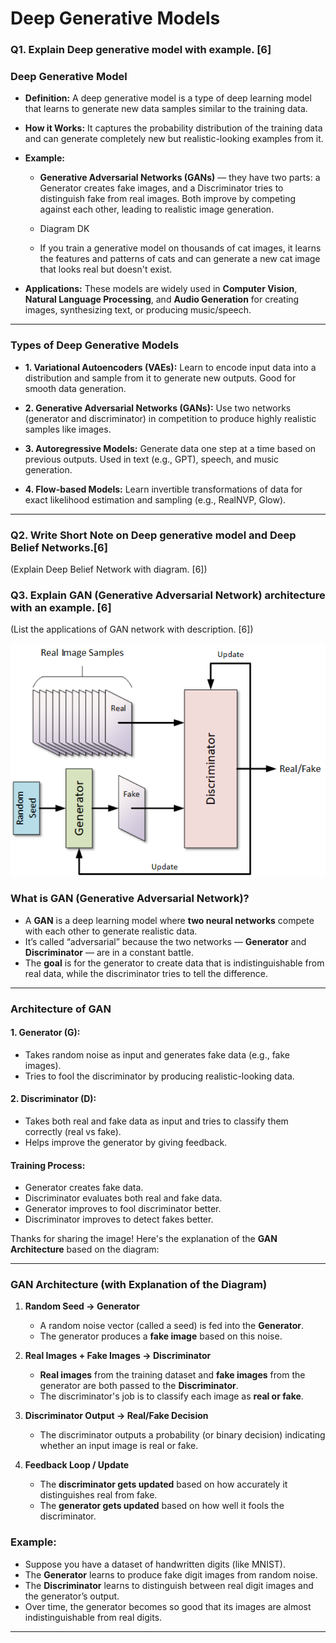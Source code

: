 # Deep Generative Models

### Q1. Explain Deep generative model with example. [6]


### **Deep Generative Model**

* **Definition:**
  A deep generative model is a type of deep learning model that learns to generate new data samples similar to the training data.

* **How it Works:**
  It captures the probability distribution of the training data and can generate completely new but realistic-looking examples from it.

* **Example:**
    * **Generative Adversarial Networks (GANs)** — they have two parts: a Generator creates fake images, and a Discriminator tries to distinguish fake from real images. Both improve by competing against each other, leading to realistic image generation.
    * Diagram DK

    *  If you train a generative model on thousands of cat images, it learns the features and patterns of cats and can generate a new cat image that looks real but doesn't exist.

* **Applications:**
  These models are widely used in **Computer Vision**, **Natural Language Processing**, and **Audio Generation** for creating images, synthesizing text, or producing music/speech.

---

### **Types of Deep Generative Models**

* **1. Variational Autoencoders (VAEs):**
  Learn to encode input data into a distribution and sample from it to generate new outputs. Good for smooth data generation.

* **2. Generative Adversarial Networks (GANs):**
  Use two networks (generator and discriminator) in competition to produce highly realistic samples like images.

* **3. Autoregressive Models:**
  Generate data one step at a time based on previous outputs. Used in text (e.g., GPT), speech, and music generation.

* **4. Flow-based Models:**
  Learn invertible transformations of data for exact likelihood estimation and sampling (e.g., RealNVP, Glow).

---

### Q2. Write Short Note on Deep generative model and Deep Belief Networks.[6]
(Explain Deep Belief Network with diagram. [6])


### Q3. Explain GAN (Generative Adversarial Network) architecture with an example. [6]
(List the applications of GAN network with description. [6])

<img src="./Assets/Unit3Img/5.png" >


### **What is GAN (Generative Adversarial Network)?**

* A **GAN** is a deep learning model where **two neural networks** compete with each other to generate realistic data.
* It’s called “adversarial” because the two networks — **Generator** and **Discriminator** — are in a constant battle.
* The **goal** is for the generator to create data that is indistinguishable from real data, while the discriminator tries to tell the difference.

---

### **Architecture of GAN**

#### 1. **Generator (G):**

* Takes random noise as input and generates fake data (e.g., fake images).
* Tries to fool the discriminator by producing realistic-looking data.

#### 2. **Discriminator (D):**

* Takes both real and fake data as input and tries to classify them correctly (real vs fake).
* Helps improve the generator by giving feedback.

#### **Training Process:**

* Generator creates fake data.
* Discriminator evaluates both real and fake data.
* Generator improves to fool discriminator better.
* Discriminator improves to detect fakes better.

Thanks for sharing the image! Here's the explanation of the **GAN Architecture** based on the diagram:

---

### **GAN Architecture (with Explanation of the Diagram)**

1. **Random Seed → Generator**

   * A random noise vector (called a seed) is fed into the **Generator**.
   * The generator produces a **fake image** based on this noise.

2. **Real Images + Fake Images → Discriminator**

   * **Real images** from the training dataset and **fake images** from the generator are both passed to the **Discriminator**.
   * The discriminator's job is to classify each image as **real or fake**.

3. **Discriminator Output → Real/Fake Decision**

   * The discriminator outputs a probability (or binary decision) indicating whether an input image is real or fake.

4. **Feedback Loop / Update**

   * The **discriminator gets updated** based on how accurately it distinguishes real from fake.
   * The **generator gets updated** based on how well it fools the discriminator.



### **Example:**

* Suppose you have a dataset of handwritten digits (like MNIST).
* The **Generator** learns to produce fake digit images from random noise.
* The **Discriminator** learns to distinguish between real digit images and the generator’s output.
* Over time, the generator becomes so good that its images are almost indistinguishable from real digits.

---



